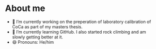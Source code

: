 # About me

- 🔭 I’m currently working on the preperation of laboratory calibration of CoCa as part of my masters thesis.
- 🌱 I’m currently learning GitHub. I also started rock climbing and am slowly getting better at it.
- 😄 Pronouns: He/him

